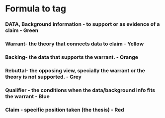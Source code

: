  # Formula to tag

### DATA, Background information - to support or as evidence of a claim - Green

### Warrant- the theory that connects data to claim - Yellow

### Backing- the data that supports the warrant. - Orange

### Rebuttal- the opposing view, specially the warrant or the theory is not supported. - Grey

### Qualifier - the conditions when the data/background info  fits the warrant - Blue 

### Claim - specific position taken (the thesis) - Red



